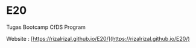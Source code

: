 # E20
Tugas Bootcamp CfDS Program

Website : [https://rizalrizal.github.io/E20/](https://rizalrizal.github.io/E20/)

